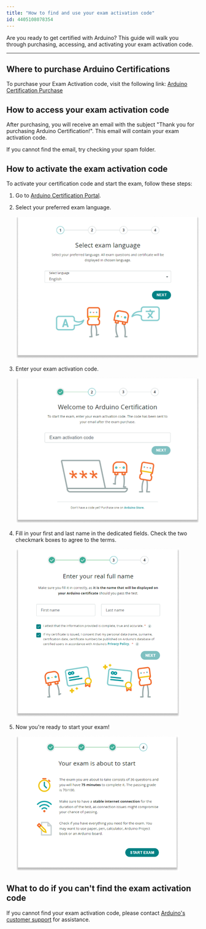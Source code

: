 ```yaml
---
title: "How to find and use your exam activation code"
id: 4405108078354
---
```


Are you ready to get certified with Arduino? This guide will walk you through purchasing, accessing, and activating your exam activation code.

---

## Where to purchase Arduino Certifications

To purchase your Exam Activation code, visit the following link: [Arduino Certification Purchase](https://digital-store.arduino.cc/certification/purchase/exam-type)

## How to access your exam activation code

After purchasing, you will receive an email with the subject "Thank you for purchasing Arduino Certification!". This email will contain your exam activation code.

If you cannot find the email, try checking your spam folder.

## How to activate the exam activation code

To activate your certification code and start the exam, follow these steps:

1. Go to [Arduino Certification Portal](https://certifications.arduino.cc/).

1. Select your preferred exam language.

    ![Dialog for picking exam language](img/exam_language.png)

1. Enter your exam activation code.

    ![Dialog for entering exam activation code](img/exam_certification_code.png)

1. Fill in your first and last name in the dedicated fields. Check the two checkmark boxes to agree to the terms.

    ![Dialog for entering your name](img/name_dialog.png)

1. Now you're ready to start your exam!

    ![Dialog for starting the exam](img/start_exam.png)

## What to do if you can't find the exam activation code

If you cannot find your exam activation code, please contact [Arduino's customer support](https://www.arduino.cc/en/contact-us/) for assistance.
